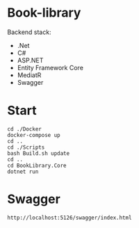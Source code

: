 # Book-library
<div>Backend stack:</div>
<ul>
  <li>.Net</li>
  <li>C#</li>
  <li>ASP.NET</li>
  <li>Entity Framework Core</li>
  <li>MediatR</li>
  <li>Swagger</li>
</ul>


# Start
    cd ./Docker
    docker-compose up
    cd ..
    cd ./Scripts
    bash Build.sh update
    cd ..
    cd BookLibrary.Core 
    dotnet run
# Swagger 
    http://localhost:5126/swagger/index.html